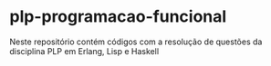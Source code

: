 # plp-programacao-funcional
Neste repositório contém códigos com a resolução de questões da disciplina PLP em Erlang, Lisp e Haskell
